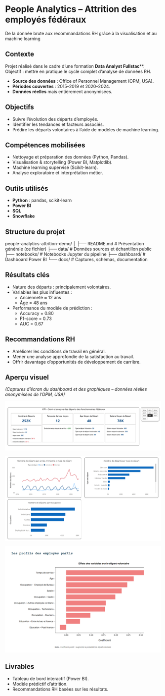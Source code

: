 # People Analytics – Attrition des employés fédéraux
De la donnée brute aux recommandations RH grâce à la visualisation et au machine learning

## Contexte
Projet réalisé dans le cadre d’une formation **Data Analyst Fullstac****.
Objectif : mettre en pratique le cycle complet d’analyse de données RH.
- **Source des données** : Office of Personnel Management (OPM, USA).
- **Périodes couvertes** : 2015–2019 et 2020–2024.
- **Données réelles** mais entièrement anonymisées.

## Objectifs
- Suivre l’évolution des départs d’employés.
- Identifier les tendances et facteurs associés.
- Prédire les départs volontaires à l’aide de modèles de machine learning.

## Compétences mobilisées
- Nettoyage et préparation des données (Python, Pandas).
- Visualisation & storytelling (Power BI, Matplotlib).
- Machine learning supervisé (Scikit-learn).
- Analyse exploratoire et interprétation métier.

## Outils utilisés
- **Python** : pandas, scikit-learn
- **Power BI**
- **SQL**
- **Snowflake**

## Structure du projet
people-analytics-attrition-demo/
│
├── README.md              # Présentation générale (ce fichier)
├── data/                  # Données sources et échantillon public
├── notebooks/             # Notebooks Jupyter du pipeline
├── dashboard/             # Dashboard Power BI
└── docs/                  # Captures, schémas, documentation

## Résultats clés
- Nature des départs : principalement volontaires.
- Variables les plus influentes :
    - Ancienneté ≈ 12 ans
    - Âge ≈ 48 ans
- Performance du modèle de prédiction :
    - Accuracy = 0.80
    - F1-score = 0.73
    - AUC = 0.67

## Recommandations RH
- Améliorer les conditions de travail en général.
- Mener une analyse approfondie de la satisfaction au travail.
- Offrir davantage d’opportunités de développement de carrière.

## Aperçu visuel
*(Captures d’écran du dashboard et des graphiques – données réelles anonymisées de l’OPM, USA)*  

![Aperçu du dashboard](docs/dashboard-preview.png) 

![Graphiques d’analyse](docs/graphs-preview.png)

![Graphique Machine Learning](docs/ml-preview.png)

## Livrables
- Tableau de bord interactif (Power BI).
- Modèle prédictif d’attrition.
- Recommandations RH basées sur les résultats.